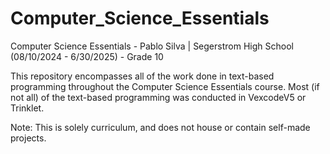 # Computer_Science_Essentials
Computer Science Essentials - Pablo Silva | Segerstrom High School
(08/10/2024 - 6/30/2025) - Grade 10

This repository encompasses all of the work done in text-based programming throughout the Computer Science Essentials course.
Most (if not all) of the text-based programming was conducted in VexcodeV5 or Trinklet.

Note: This is solely curriculum, and does not house or contain self-made projects.
